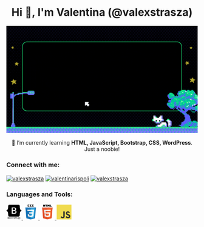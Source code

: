 <h1 align="center">Hi 👋, I'm Valentina (@valexstrasza)</h1>
<div id="header" align="center">
  <img src="https://github.com/valexstrasza/valexstrasza/blob/main/Black%20Neon%20Green%20Neon%20Pink%20Trendy%20Illustrative%20Creative%20Presentation%20(3).gif?raw=true" width="700"/>
  
  
  🌱 I’m currently learning **HTML, JavaScript, Bootstrap, CSS, WordPress**.
  Just a noobie!
  
<h3 align="left">Connect with me:</h3>
<p align="left">
<a href="https://dev.to/valexstrasza" target="blank"><img align="center" src="https://raw.githubusercontent.com/rahuldkjain/github-profile-readme-generator/master/src/images/icons/Social/devto.svg" alt="valexstrasza" height="30" width="40" /></a>
<a href="https://linkedin.com/in/valentinarispoli" target="blank"><img align="center" src="https://raw.githubusercontent.com/rahuldkjain/github-profile-readme-generator/master/src/images/icons/Social/linked-in-alt.svg" alt="valentinarispoli" height="30" width="40" /></a>
<a href="https://stackoverflow.com/users/valexstrasza" target="blank"><img align="center" src="https://raw.githubusercontent.com/rahuldkjain/github-profile-readme-generator/master/src/images/icons/Social/stack-overflow.svg" alt="valexstrasza" height="30" width="40" /></a>
</p>

<h3 align="left">Languages and Tools:</h3>
<p align="left"> <a href="https://getbootstrap.com" target="_blank" rel="noreferrer"> <img src="https://raw.githubusercontent.com/devicons/devicon/master/icons/bootstrap/bootstrap-plain-wordmark.svg" alt="bootstrap" width="40" height="40"/> </a> <a href="https://www.w3schools.com/css/" target="_blank" rel="noreferrer"> <img src="https://raw.githubusercontent.com/devicons/devicon/master/icons/css3/css3-original-wordmark.svg" alt="css3" width="40" height="40"/> </a> <a href="https://www.w3.org/html/" target="_blank" rel="noreferrer"> <img src="https://raw.githubusercontent.com/devicons/devicon/master/icons/html5/html5-original-wordmark.svg" alt="html5" width="40" height="40"/> </a> <a href="https://developer.mozilla.org/en-US/docs/Web/JavaScript" target="_blank" rel="noreferrer"> <img src="https://raw.githubusercontent.com/devicons/devicon/master/icons/javascript/javascript-original.svg" alt="javascript" width="40" height="40"/> </a> </p>



